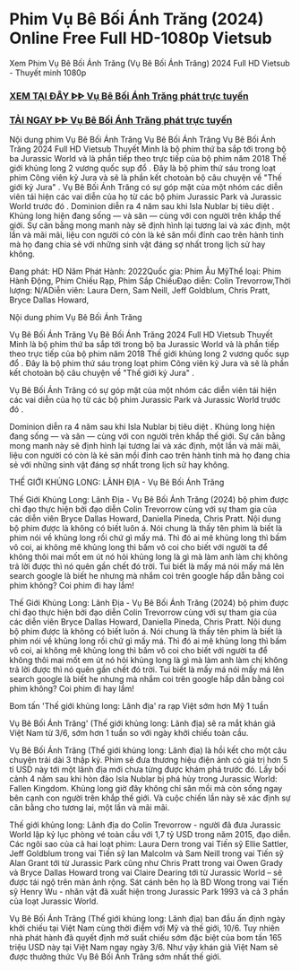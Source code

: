# Phim Vụ Bê Bối Ánh Trăng (2024) Online Free Full HD-1080p Vietsub
Xem Phim Vụ Bê Bối Ánh Trăng (Vụ Bê Bối Ánh Trăng) 2024 Full HD Vietsub - Thuyết minh 1080p

<div class="markdown-heading" dir="auto"><h3 tabindex="-1" class="heading-element" dir="auto"><a href="https://cutt.ly/Vejeadrp">XEM TẠI ĐÂY ᐈᐈ Vụ Bê Bối Ánh Trăng phát trực tuyến</a></h3></p>

<div class="markdown-heading" dir="auto"><h3 tabindex="-1" class="heading-element" dir="auto"><a href="https://cutt.ly/Vejeadrp">TẢI NGAY ᐈᐈ Vụ Bê Bối Ánh Trăng phát trực tuyến</a></h3></p>


Nội dung phim Vụ Bê Bối Ánh Trăng
Vụ Bê Bối Ánh Trăng Vụ Bê Bối Ánh Trăng 2024 Full HD Vietsub Thuyết Minh là bộ phim thứ ba sắp tới trong bộ ba Jurassic World và là phần tiếp theo trực tiếp của bộ phim năm 2018 Thế giới khủng long 2 vương quốc sụp đổ . Đây là bộ phim thứ sáu trong loạt phim Công viên kỷ Jura và sẽ là phần kết chotoàn bộ câu chuyện về "Thế giới kỷ Jura" .
Vụ Bê Bối Ánh Trăng có sự góp mặt của một nhóm các diễn viên tái hiện các vai diễn của họ từ các bộ phim Jurassic Park và Jurassic World trước đó .
Dominion diễn ra 4 năm sau khi Isla Nublar bị tiêu diệt . Khủng long hiện đang sống — và săn — cùng với con người trên khắp thế giới. Sự cân bằng mong manh này sẽ định hình lại tương lai và xác định, một lần và mãi mãi, liệu con người có còn là kẻ săn mồi đỉnh cao trên hành tinh mà họ đang chia sẻ với những sinh vật đáng sợ nhất trong lịch sử hay không.

Đang phát: HD Năm Phát Hành: 2022Quốc gia: Phim Âu MỹThể loại: Phim Hành Động, Phim Chiếu Rạp, Phim Sắp ChiếuĐạo diễn: Colin Trevorrow,Thời lượng: N/ADiễn viên: Laura Dern, Sam Neill, Jeff Goldblum, Chris Pratt, Bryce Dallas Howard,

Nội dung phim Vụ Bê Bối Ánh Trăng

Vụ Bê Bối Ánh Trăng Vụ Bê Bối Ánh Trăng 2024 Full HD Vietsub Thuyết Minh là bộ phim thứ ba sắp tới trong bộ ba Jurassic World và là phần tiếp theo trực tiếp của bộ phim năm 2018 Thế giới khủng long 2 vương quốc sụp đổ . Đây là bộ phim thứ sáu trong loạt phim Công viên kỷ Jura và sẽ là phần kết chotoàn bộ câu chuyện về "Thế giới kỷ Jura" .

Vụ Bê Bối Ánh Trăng có sự góp mặt của một nhóm các diễn viên tái hiện các vai diễn của họ từ các bộ phim Jurassic Park và Jurassic World trước đó .


Dominion diễn ra 4 năm sau khi Isla Nublar bị tiêu diệt . Khủng long hiện đang sống — và săn — cùng với con người trên khắp thế giới. Sự cân bằng mong manh này sẽ định hình lại tương lai và xác định, một lần và mãi mãi, liệu con người có còn là kẻ săn mồi đỉnh cao trên hành tinh mà họ đang chia sẻ với những sinh vật đáng sợ nhất trong lịch sử hay không.

THẾ GIỚI KHỦNG LONG: LÃNH ĐỊA - Vụ Bê Bối Ánh Trăng

Thế Giới Khủng Long: Lãnh Địa - Vụ Bê Bối Ánh Trăng (2024) bộ phim được chỉ đạo thực hiện bởi đạo diễn Colin Trevorrow cùng với sự tham gia của các diễn viên Bryce Dallas Howard, Daniella Pineda, Chris Pratt. Nội dung bộ phim được là không có biết luôn á. Nói chung là thấy tên phim là biết là phim nói về khủng long rồi chứ gì mấy má. Thì đó ai mê khủng long thì bấm vô coi, ai không mê khủng long thì bấm vô coi cho biết với người ta để không thôi mai mốt em út nó hỏi khủng long là gì mà làm anh làm chị không trả lời được thì nó quên gần chết đó trời. Tui biết là mấy má nói mấy má lên search google là biết he nhưng mà nhắm coi trên google hấp dẫn bằng coi phim không? Coi phim đi hay lắm!

Thế Giới Khủng Long: Lãnh Địa - Vụ Bê Bối Ánh Trăng (2024) bộ phim được chỉ đạo thực hiện bởi đạo diễn Colin Trevorrow cùng với sự tham gia của các diễn viên Bryce Dallas Howard, Daniella Pineda, Chris Pratt. Nội dung bộ phim được là không có biết luôn á. Nói chung là thấy tên phim là biết là phim nói về khủng long rồi chứ gì mấy má. Thì đó ai mê khủng long thì bấm vô coi, ai không mê khủng long thì bấm vô coi cho biết với người ta để không thôi mai mốt em út nó hỏi khủng long là gì mà làm anh làm chị không trả lời được thì nó quên gần chết đó trời. Tui biết là mấy má nói mấy má lên search google là biết he nhưng mà nhắm coi trên google hấp dẫn bằng coi phim không? Coi phim đi hay lắm!


Bom tấn 'Thế giới khủng long: Lãnh địa' ra rạp Việt sớm hơn Mỹ 1 tuần

Vụ Bê Bối Ánh Trăng' (Thế giới khủng long: Lãnh địa) sẽ ra mắt khán giả Việt Nam từ 3/6, sớm hơn 1 tuần so với ngày khởi chiếu toàn cầu.

Vụ Bê Bối Ánh Trăng (Thế giới khủng long: Lãnh địa) là hồi kết cho một câu chuyện trải dài 3 thập kỷ. Phim sẽ đưa thương hiệu điện ảnh có giá trị hơn 5 tỉ USD này tới một lãnh địa mới chưa từng được khám phá trước đó. Lấy bối cảnh 4 năm sau khi hòn đảo Isla Nublar bị phá hủy trong Jurassic World: Fallen Kingdom. Khủng long giờ đây không chỉ săn mồi mà còn sống ngay bên cạnh con người trên khắp thế giới. Và cuộc chiến lần này sẽ xác định sự cân bằng cho tương lai, một lần và mãi mãi. 

Thế giới khủng long: Lãnh địa do Colin Trevorrow - người đã đưa Jurassic World lập kỷ lục phòng vé toàn cầu với 1,7 tỷ USD trong năm 2015, đạo diễn. Các ngôi sao của cả hai loạt phim: Laura Dern trong vai Tiến sỹ Ellie Sattler, Jeff Goldblum trong vai Tiến sỹ Ian Malcolm và Sam Neill trong vai Tiến sỹ Alan Grant tới từ Jurassic Park cũng như Chris Pratt trong vai Owen Grady và Bryce Dallas Howard trong vai Claire Dearing tới từ Jurassic World – sẽ được tái ngộ trên màn ảnh rộng. Sát cánh bên họ là BD Wong trong vai Tiến sỹ Henry Wu - nhân vật đã xuất hiện trong Jurassic Park 1993 và cả 3 phần của loạt Jurassic World.

Vụ Bê Bối Ánh Trăng (Thế giới khủng long: Lãnh địa) ban đầu ấn định ngày khởi chiếu tại Việt Nam cùng thời điểm với Mỹ và thế giới, 10/6. Tuy nhiên nhà phát hành đã quyết định mở suất chiếu sớm đặc biệt của bom tấn 165 triệu USD này tại Việt Nam ngay ngày 3/6. Như vậy khán giả Việt Nam sẽ được thưởng thức Vụ Bê Bối Ánh Trăng sớm nhất thế giới. 
